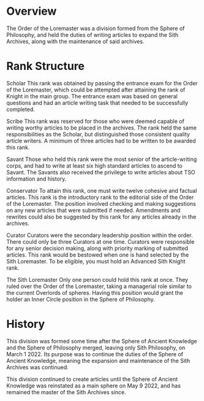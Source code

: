 # Overview
The Order of the Loremaster was a division formed from the Sphere of Philosophy, and held the duties of writing articles to expand the Sith Archives, along with the maintenance of said archives.

# Rank Structure
Scholar
This rank was obtained by passing the entrance exam for the Order of the Loremaster, which could be attempted after attaining the rank of Knight in the main group.
The entrance exam was based on general questions and had an article writing task that needed to be successfully completed.

Scribe
This rank was reserved for those who were deemed capable of writing worthy articles to be placed in the archives.
The rank held the same responsibilities as the Scholar, but distinguished those consistent quality article writers.
A minimum of three articles had to be written to be awarded this rank.

Savant
Those who held this rank were the most senior of the article-writing corps, and had to write at least six high standard articles to ascend to Savant.
The Savants also received the privilege to write articles about TSO information and history.

Conservator
To attain this rank, one must write twelve cohesive and factual articles.
This rank is the introductory rank to the editorial side of the Order of the Loremaster.
The position involved checking and making suggestions on any new articles that were submitted if needed.
Amendments and rewrites could also be suggested by this rank for any articles already in the archives.

Curator
Curators were the secondary leadership position within the order.
There could only be three Curators at one time.
Curators were responsible for any senior decision making, along with priority marking of submitted articles.
This rank would be bestowed when one is hand selected by the Sith Loremaster.
To be eligible, you must hold an Advanced Sith Knight rank.

The Sith Loremaster
Only one person could hold this rank at once.
They ruled over the Order of the Loremaster, taking a managerial role similar to the current Overlords of spheres.
Having this position would grant the holder an Inner Circle position in the Sphere of Philosophy.



# History
This division was formed some time after the Sphere of Ancient Knowledge and the Sphere of Philosophy merged, leaving only Sith Philosophy, on March 1 2022.
Its purpose was to continue the duties of the Sphere of Ancient Knowledge, meaning the expansion and maintenance of the Sith Archives was continued.

This division continued to create articles until the Sphere of Ancient Knowledge was reinstated as a main sphere on May 9 2022, and has remained the master of the Sith Archives since.
